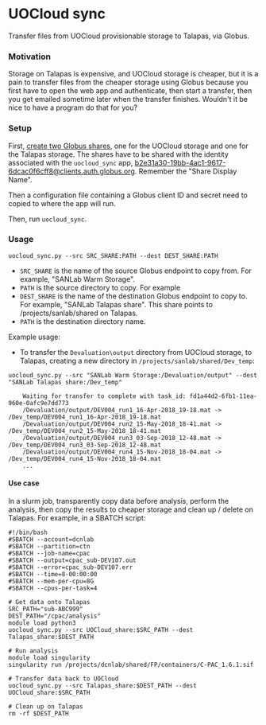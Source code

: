 # UOCloud sync
Transfer files from UOCloud provisionable storage to Talapas, via Globus.

### Motivation
Storage on Talapas is expensive, and UOCloud storage is cheaper, but it is a pain
to transfer files from the cheaper storage using Globus because you first have
to open the web app and authenticate, then start a transfer, then you get
emailed sometime later when the transfer finishes. Wouldn't it be nice to have
a program do that for you?

### Setup
First, [create two Globus shares](https://docs.globus.org/how-to/share-files/), one
for the UOCloud storage and one for the Talapas storage. The shares have to be shared with
the identity associated with the `uocloud_sync` app, b2e31a30-19bb-4ac1-9617-6dcac0f6cff8@clients.auth.globus.org. Remember the "Share Display Name".

Then a configuration file containing a Globus client ID and secret need to copied to where the app will run.

Then, run `uocloud_sync`.

### Usage
```
uocloud_sync.py --src SRC_SHARE:PATH --dest DEST_SHARE:PATH
```
- `SRC_SHARE` is the name of the source Globus endpoint to copy from. For example, "SANLab Warm Storage".
- `PATH` is the source directory to copy. For example
- `DEST_SHARE` is the name of the destination Globus endpoint to copy to. For example, "SANLab Talapas share". This share points to /projects/sanlab/shared on Talapas.
- `PATH` is the destination directory name.

Example usage:
- To transfer the `Devaluation\output` directory from UOCloud storage, to Talapas, creating a new directory in `/projects/sanlab/shared/Dev_temp`:
```
uocloud_sync.py --src "SANLab Warm Storage:/Devaluation/output" --dest "SANLab Talapas share:/Dev_temp"

    Waiting for transfer to complete with task_id: fd1a44d2-6fb1-11ea-960e-0afc9e7dd773
    /Devaluation/output/DEV004_run1_16-Apr-2018_19-18.mat -> /Dev_temp/DEV004_run1_16-Apr-2018_19-18.mat
    /Devaluation/output/DEV004_run2_15-May-2018_18-41.mat -> /Dev_temp/DEV004_run2_15-May-2018_18-41.mat
    /Devaluation/output/DEV004_run3_03-Sep-2018_12-48.mat -> /Dev_temp/DEV004_run3_03-Sep-2018_12-48.mat
    /Devaluation/output/DEV004_run4_15-Nov-2018_18-04.mat -> /Dev_temp/DEV004_run4_15-Nov-2018_18-04.mat
    ...
```

#### Use case
In a slurm job, transparently copy data before analysis, perform the analysis, then copy the results to cheaper storage and clean up / delete on Talapas. For example, in a SBATCH script:
```
#!/bin/bash
#SBATCH --account=dcnlab
#SBATCH --partition=ctn
#SBATCH --job-name=cpac
#SBATCH --output=cpac_sub-DEV107.out
#SBATCH --error=cpac_sub-DEV107.err
#SBATCH --time=8-00:00:00
#SBATCH --mem-per-cpu=8G
#SBATCH --cpus-per-task=4

# Get data onto Talapas
SRC_PATH="sub-ABC999"
DEST_PATH="/cpac/analysis"
module load python3
uocloud_sync.py --src UOCloud_share:$SRC_PATH --dest Talapas_share:$DEST_PATH

# Run analysis
module load singularity
singularity run /projects/dcnlab/shared/FP/containers/C-PAC_1.6.1.sif

# Transfer data back to UOCloud
uocloud_sync.py --src Talapas_share:$DEST_PATH --dest UOCloud_share:$SRC_PATH

# Clean up on Talapas
rm -rf $DEST_PATH
```
